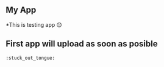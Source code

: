 My App
---------------------------
*This is testing app :blush:

First app will upload as soon as posible 
----------------------------------------
	:stuck_out_tongue:
